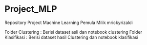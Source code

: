 # Project_MLP
Repository Project Machine Learning Pemula Milik mrickyrizaldi

Folder Clustering : Berisi dataset asli dan notebook clustering
Folder Klasifikasi : Berisi dataset hasil Clustering dan notebook klasifikasi
